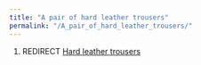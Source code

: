 ```yaml
---
title: "A pair of hard leather trousers"
permalink: "/A_pair_of_hard_leather_trousers/"
---
```


1.  REDIRECT [Hard leather trousers](Hard_leather_trousers "wikilink")